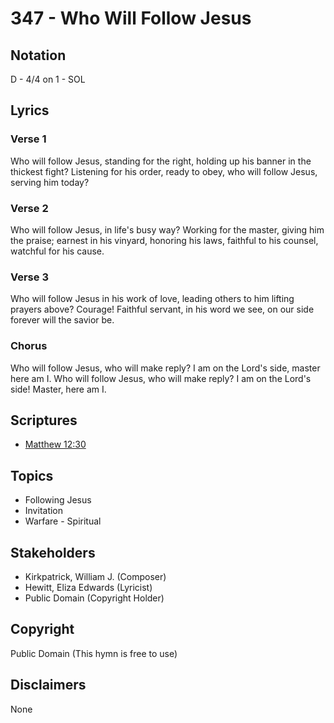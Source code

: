 # 347 - Who Will Follow Jesus

## Notation

D - 4/4 on 1 - SOL

## Lyrics

### Verse 1

Who will follow Jesus, standing for the right, holding up his banner in the thickest fight? Listening for his order, ready to obey, who will follow Jesus, serving him today?

### Verse 2

Who will follow Jesus, in life's busy way? Working for the master, giving him the praise; earnest in his vinyard, honoring his laws, faithful to his counsel, watchful for his cause.

### Verse 3

Who will follow Jesus in his work of love, leading others to him lifting prayers above? Courage! Faithful servant, in his word we see, on our side forever will the savior be.

### Chorus

Who will follow Jesus, who will make reply? I am on the Lord's side, master here am I. Who will follow Jesus, who will make reply? I am on the Lord's side! Master, here am I.


## Scriptures

- [Matthew 12:30](https://www.biblegateway.com/passage/?search=Matthew%2012%3A30)

## Topics

- Following Jesus
- Invitation
- Warfare - Spiritual

## Stakeholders

- Kirkpatrick, William J. (Composer)
- Hewitt, Eliza Edwards (Lyricist)
- Public Domain (Copyright Holder)

## Copyright

Public Domain
(This hymn is free to use)

## Disclaimers

None

